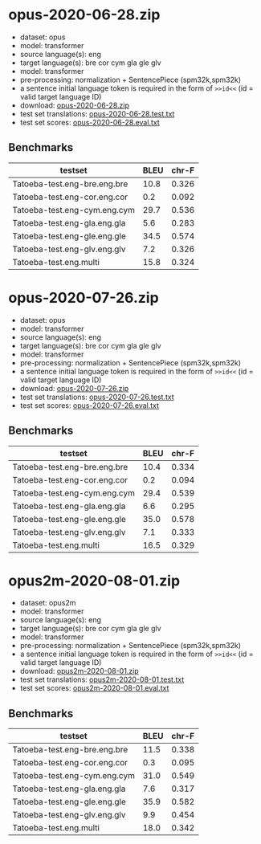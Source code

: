 # opus-2020-06-28.zip

* dataset: opus
* model: transformer
* source language(s): eng
* target language(s): bre cor cym gla gle glv
* model: transformer
* pre-processing: normalization + SentencePiece (spm32k,spm32k)
* a sentence initial language token is required in the form of `>>id<<` (id = valid target language ID)
* download: [opus-2020-06-28.zip](https://object.pouta.csc.fi/Tatoeba-MT-models/eng-cel/opus-2020-06-28.zip)
* test set translations: [opus-2020-06-28.test.txt](https://object.pouta.csc.fi/Tatoeba-MT-models/eng-cel/opus-2020-06-28.test.txt)
* test set scores: [opus-2020-06-28.eval.txt](https://object.pouta.csc.fi/Tatoeba-MT-models/eng-cel/opus-2020-06-28.eval.txt)

## Benchmarks

| testset               | BLEU  | chr-F |
|-----------------------|-------|-------|
| Tatoeba-test.eng-bre.eng.bre 	| 10.8 	| 0.326 |
| Tatoeba-test.eng-cor.eng.cor 	| 0.2 	| 0.092 |
| Tatoeba-test.eng-cym.eng.cym 	| 29.7 	| 0.536 |
| Tatoeba-test.eng-gla.eng.gla 	| 5.6 	| 0.283 |
| Tatoeba-test.eng-gle.eng.gle 	| 34.5 	| 0.574 |
| Tatoeba-test.eng-glv.eng.glv 	| 7.2 	| 0.326 |
| Tatoeba-test.eng.multi 	| 15.8 	| 0.324 |

# opus-2020-07-26.zip

* dataset: opus
* model: transformer
* source language(s): eng
* target language(s): bre cor cym gla gle glv
* model: transformer
* pre-processing: normalization + SentencePiece (spm32k,spm32k)
* a sentence initial language token is required in the form of `>>id<<` (id = valid target language ID)
* download: [opus-2020-07-26.zip](https://object.pouta.csc.fi/Tatoeba-MT-models/eng-cel/opus-2020-07-26.zip)
* test set translations: [opus-2020-07-26.test.txt](https://object.pouta.csc.fi/Tatoeba-MT-models/eng-cel/opus-2020-07-26.test.txt)
* test set scores: [opus-2020-07-26.eval.txt](https://object.pouta.csc.fi/Tatoeba-MT-models/eng-cel/opus-2020-07-26.eval.txt)

## Benchmarks

| testset               | BLEU  | chr-F |
|-----------------------|-------|-------|
| Tatoeba-test.eng-bre.eng.bre 	| 10.4 	| 0.334 |
| Tatoeba-test.eng-cor.eng.cor 	| 0.2 	| 0.094 |
| Tatoeba-test.eng-cym.eng.cym 	| 29.4 	| 0.539 |
| Tatoeba-test.eng-gla.eng.gla 	| 6.6 	| 0.295 |
| Tatoeba-test.eng-gle.eng.gle 	| 35.0 	| 0.578 |
| Tatoeba-test.eng-glv.eng.glv 	| 7.1 	| 0.333 |
| Tatoeba-test.eng.multi 	| 16.5 	| 0.329 |

# opus2m-2020-08-01.zip

* dataset: opus2m
* model: transformer
* source language(s): eng
* target language(s): bre cor cym gla gle glv
* model: transformer
* pre-processing: normalization + SentencePiece (spm32k,spm32k)
* a sentence initial language token is required in the form of `>>id<<` (id = valid target language ID)
* download: [opus2m-2020-08-01.zip](https://object.pouta.csc.fi/Tatoeba-MT-models/eng-cel/opus2m-2020-08-01.zip)
* test set translations: [opus2m-2020-08-01.test.txt](https://object.pouta.csc.fi/Tatoeba-MT-models/eng-cel/opus2m-2020-08-01.test.txt)
* test set scores: [opus2m-2020-08-01.eval.txt](https://object.pouta.csc.fi/Tatoeba-MT-models/eng-cel/opus2m-2020-08-01.eval.txt)

## Benchmarks

| testset               | BLEU  | chr-F |
|-----------------------|-------|-------|
| Tatoeba-test.eng-bre.eng.bre 	| 11.5 	| 0.338 |
| Tatoeba-test.eng-cor.eng.cor 	| 0.3 	| 0.095 |
| Tatoeba-test.eng-cym.eng.cym 	| 31.0 	| 0.549 |
| Tatoeba-test.eng-gla.eng.gla 	| 7.6 	| 0.317 |
| Tatoeba-test.eng-gle.eng.gle 	| 35.9 	| 0.582 |
| Tatoeba-test.eng-glv.eng.glv 	| 9.9 	| 0.454 |
| Tatoeba-test.eng.multi 	| 18.0 	| 0.342 |

